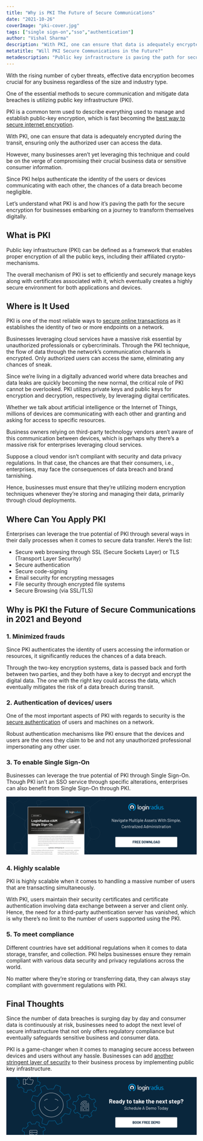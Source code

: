 ```yaml
---
title: "Why is PKI The Future of Secure Communications"
date: "2021-10-26"
coverImage: "pki-cover.jpg"
tags: ["single sign-on","sso","authentication"]
author: "Vishal Sharma"
description: "With PKI, one can ensure that data is adequately encrypted during transit, ensuring only the authorized user can access the data. Let’s understand what PKI is and how it paves the path for secure encryption for businesses."
metatitle: "Will PKI Secure Communications in the Future?"
metadescription: "Public key infrastructure is paving the path for secure communication between devices and users. Let’s learn how it’s becoming the standard for data security."
---
```


With the rising number of cyber threats, effective data encryption becomes crucial for any business regardless of the size and industry type. 

One of the essential methods to secure communication and mitigate data breaches is utilizing public key infrastructure (PKI). 

PKI is a common term used to describe everything used to manage and establish public-key encryption, which is fast becoming the [best way to secure internet encryption](https://www.loginradius.com/blog/identity/maintaining-quality-data-security-practices/). 

With PKI, one can ensure that data is adequately encrypted during the transit, ensuring only the authorized user can access the data.

However, many businesses aren’t yet leveraging this technique and could be on the verge of compromising their crucial business data or sensitive consumer information. 

Since PKI helps authenticate the identity of the users or devices communicating with each other, the chances of a data breach become negligible. 

Let’s understand what PKI is and how it’s paving the path for the secure encryption for businesses embarking on a journey to transform themselves digitally. 


## What is PKI

Public key infrastructure (PKI) can be defined as a framework that enables proper encryption of all the public keys, including their affiliated crypto-mechanisms. 

The overall mechanism of PKI is set to efficiently and securely manage keys along with certificates associated with it, which eventually creates a highly secure environment for both applications and devices. 


## Where is It Used

PKI is one of the most reliable ways to [secure online transactions](https://www.loginradius.com/blog/fuel/good-transaction-security/) as it establishes the identity of two or more endpoints on a network. 

Businesses leveraging cloud services have a massive risk essential by unauthorized professionals or cybercriminals. Through the PKI technique, the flow of data through the network’s communication channels is encrypted. Only authorized users can access the same, eliminating any chances of sneak. 

Since we’re living in a digitally advanced world where data breaches and data leaks are quickly becoming the new normal, the critical role of PKI cannot be overlooked. PKI utilizes private keys and public keys for encryption and decryption, respectively, by leveraging digital certificates. 

Whether we talk about artificial intelligence or the Internet of Things, millions of devices are communicating with each other and granting and asking for access to specific resources. 

Business owners relying on third-party technology vendors aren’t aware of this communication between devices, which is perhaps why there’s a massive risk for enterprises leveraging cloud services. 

Suppose a cloud vendor isn’t compliant with security and data privacy regulations. In that case, the chances are that their consumers, i.e., enterprises, may face the consequences of data breach and brand tarnishing. 

Hence, businesses must ensure that they’re utilizing modern encryption techniques whenever they’re storing and managing their data, primarily through cloud deployments. 


## Where Can You Apply PKI

Enterprises can leverage the true potential of PKI through several ways in their daily processes when it comes to secure data transfer. Here’s the list: 



* Secure web browsing through SSL (Secure Sockets Layer) or TLS (Transport Layer Security)
* Secure authentication 
* Secure code-signing 
* Email security for encrypting messages
* File security through encrypted file systems 
* Secure Browsing (via SSL/TLS)


## Why is PKI the Future of Secure Communications in 2021 and Beyond


### 1. Minimized frauds

Since PKI authenticates the identity of users accessing the information or resources, it significantly reduces the chances of a data breach. 

Through the two-key encryption systems, data is passed back and forth between two parties, and they both have a key to decrypt and encrypt the digital data. The one with the right key could access the data, which eventually mitigates the risk of a data breach during transit. 


### 2. Authentication of devices/ users

One of the most important aspects of PKI with regards to security is the [secure authentication](https://www.loginradius.com/authentication/) of users and machines on a network. 

Robust authentication mechanisms like PKI ensure that the devices and users are the ones they claim to be and not any unauthorized professional impersonating any other user. 


### 3. To enable Single Sign-On

Businesses can leverage the true potential of PKI through Single Sign-On. Though PKI isn’t an SSO service through specific alterations, enterprises can also benefit from Single Sign-On through PKI. 

[![DS-SSO](DS-SSO.png)](https://www.loginradius.com/resource/loginradius-single-sign-on/)


### 4. Highly scalable 

PKI is highly scalable when it comes to handling a massive number of users that are transacting simultaneously. 

With PKI, users maintain their security certificates and certificate authentication involving data exchange between a server and client only. Hence, the need for a third-party authentication server has vanished, which is why there’s no limit to the number of users supported using the PKI. 


### 5. To meet compliance 

Different countries have set additional regulations when it comes to data storage, transfer, and collection. PKI helps businesses ensure they remain compliant with various data security and privacy regulations across the world.

No matter where they’re storing or transferring data, they can always stay compliant with government regulations with PKI.


## Final Thoughts 

Since the number of data breaches is surging day by day and consumer data is continuously at risk, businesses need to adopt the next level of secure infrastructure that not only offers regulatory compliance but eventually safeguards sensitive business and consumer data. 

PKI is a game-changer when it comes to managing secure access between devices and users without any hassle. Businesses can add [another stringent layer of security](https://www.loginradius.com/blog/identity/multi-factor-authentication-a-beginners-guide/) to their business process by implementing public key infrastructure. 




[![book-a-demo-loginradius](../../assets/book-a-demo-loginradius.png)](https://www.loginradius.com/contact-us?utm_source=blog&utm_medium=web&utm_campaign=pki-future-secure-communications)

